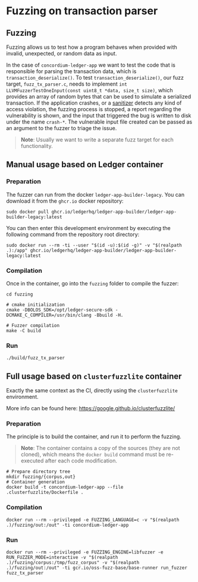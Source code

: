 # Fuzzing on transaction parser

## Fuzzing

Fuzzing allows us to test how a program behaves when provided with invalid, unexpected, or random data as input.

In the case of `concordium-ledger-app` we want to test the code that is responsible for parsing the transaction data, which is `transaction_deserialize()`. To test `transaction_deserialize()`, our fuzz target, `fuzz_tx_parser.c`, needs to implement `int LLVMFuzzerTestOneInput(const uint8_t *data, size_t size)`, which provides an array of random bytes that can be used to simulate a serialized transaction. If the application crashes, or a [sanitizer](https://github.com/google/sanitizers) detects any kind of access violation, the fuzzing process is stopped, a report regarding the vulnerability is shown, and the input that triggered the bug is written to disk under the name `crash-*`. The vulnerable input file created can be passed as an argument to the fuzzer to triage the issue.

> **Note**: Usually we want to write a separate fuzz target for each functionality.

## Manual usage based on Ledger container

### Preparation

The fuzzer can run from the docker `ledger-app-builder-legacy`. You can download it from the `ghcr.io` docker repository:

```console
sudo docker pull ghcr.io/ledgerhq/ledger-app-builder/ledger-app-builder-legacy:latest
```

You can then enter this development environment by executing the following command from the repository root directory:

```console
sudo docker run --rm -ti --user "$(id -u):$(id -g)" -v "$(realpath .):/app" ghcr.io/ledgerhq/ledger-app-builder/ledger-app-builder-legacy:latest
```

### Compilation

Once in the container, go into the `fuzzing` folder to compile the fuzzer:

```console
cd fuzzing

# cmake initialization
cmake -DBOLOS_SDK=/opt/ledger-secure-sdk -DCMAKE_C_COMPILER=/usr/bin/clang -Bbuild -H.

# Fuzzer compilation
make -C build
```

### Run

```console
./build/fuzz_tx_parser
```

## Full usage based on `clusterfuzzlite` container

Exactly the same context as the CI, directly using the `clusterfuzzlite` environment.

More info can be found here:
<https://google.github.io/clusterfuzzlite/>

### Preparation

The principle is to build the container, and run it to perform the fuzzing.

> **Note**: The container contains a copy of the sources (they are not cloned), which means the `docker build` command must be re-executed after each code modification.

```console
# Prepare directory tree
mkdir fuzzing/{corpus,out}
# Container generation
docker build -t concordium-ledger-app --file .clusterfuzzlite/Dockerfile .
```

### Compilation

```console
docker run --rm --privileged -e FUZZING_LANGUAGE=c -v "$(realpath .)/fuzzing/out:/out" -ti concordium-ledger-app
```

### Run

```console
docker run --rm --privileged -e FUZZING_ENGINE=libfuzzer -e RUN_FUZZER_MODE=interactive -v "$(realpath .)/fuzzing/corpus:/tmp/fuzz_corpus" -v "$(realpath .)/fuzzing/out:/out" -ti gcr.io/oss-fuzz-base/base-runner run_fuzzer fuzz_tx_parser
```
